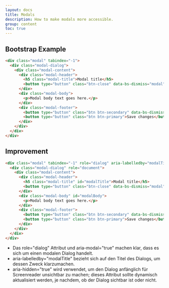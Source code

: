 ```yaml
---
layout: docs
title: Modals
description: How to make modals more accessible.
group: content
toc: true
---
```


## Bootstrap Example

```html
<div class="modal" tabindex="-1">
  <div class="modal-dialog">
    <div class="modal-content">
      <div class="modal-header">
        <h5 class="modal-title">Modal title</h5>
        <button type="button" class="btn-close" data-bs-dismiss="modal" aria-label="Close"></button>
      </div>
      <div class="modal-body">
        <p>Modal body text goes here.</p>
      </div>
      <div class="modal-footer">
        <button type="button" class="btn btn-secondary" data-bs-dismiss="modal">Close</button>
        <button type="button" class="btn btn-primary">Save changes</button>
      </div>
    </div>
  </div>
</div>
```

## Improvement

```html
<div class="modal" tabindex="-1" role="dialog" aria-labelledby="modalTitle" aria-hidden="true" aria-modal="true">
  <div class="modal-dialog" role="document">
    <div class="modal-content">
      <div class="modal-header">
        <h5 class="modal-title" id="modalTitle">Modal title</h5>
        <button type="button" class="btn-close" data-bs-dismiss="modal" aria-label="Close"></button>
      </div>
      <div class="modal-body" id="modalBody">
        <p>Modal body text goes here.</p>
      </div>
      <div class="modal-footer">
        <button type="button" class="btn btn-secondary" data-bs-dismiss="modal">Close</button>
        <button type="button" class="btn btn-primary">Save changes</button>
      </div>
    </div>
  </div>
</div>
```

- Das role="dialog" Attribut und aria-modal="true" machen klar, dass es sich um einen modalen Dialog handelt.
- aria-labelledby="modalTitle" bezieht sich auf den Titel des Dialogs, um dessen Zweck klarzumachen.
- aria-hidden="true" wird verwendet, um den Dialog anfänglich für Screenreader unsichtbar zu machen; dieses Attribut sollte dynamisch aktualisiert werden, je nachdem, ob der Dialog sichtbar ist oder nicht.